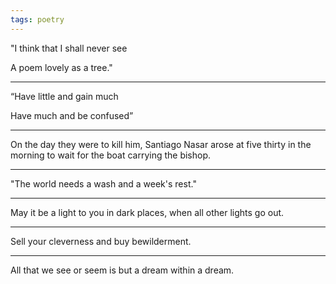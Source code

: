 ```yaml
---
tags: poetry
---
```


"I think that I shall never see

A poem lovely as a tree."

---

“Have little and gain much

Have much and be confused”

---


On the day they were to kill him, Santiago Nasar arose at five thirty in the morning to wait for the boat carrying the bishop.

---

"The world needs a wash and a week's rest."

---

May it be a light to you in dark places, when all other lights go out.

---

Sell your cleverness and buy bewilderment.

---

All that we see or seem is but a dream within a dream.

